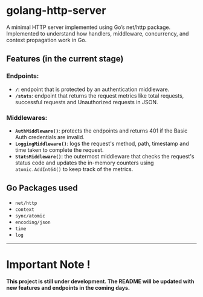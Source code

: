 # golang-http-server

A minimal HTTP server implemented using Go’s net/http package. Implemented to understand how handlers, middleware, concurrency, and context propagation work in Go.

## Features (in the current stage)
### Endpoints:
- **`/`**: endpoint that is protected by an authentication middleware.
- **`/stats`**: endpoint that returns the request metrics like total requests, successful requests and Unauthorized requests in JSON.

### Middlewares:
- **`AuthMiddleware()`**: protects the endpoints and returns 401 if the Basic Auth credentials are invalid.
- **`LoggingMiddleware()`**: logs the request's method, path, timestamp and time taken to complete the request.
- **`StatsMiddleware()`**: the outermost middleware that checks the request's status code and updates the in-memory counters using `atomic.AddInt64()` to keep track of the metrics.

## Go Packages used
- `net/http`
- `context`
- `sync/atomic`
- `encoding/json`
- `time`
- `log`

---

# Important Note !
**This project is still under development. The README will be updated with new features and endpoints in the coming days.**

